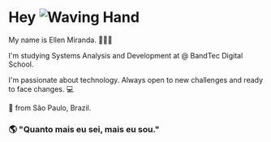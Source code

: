 # Hey ![Waving Hand](https://emojipedia-us.s3.dualstack.us-west-1.amazonaws.com/thumbs/72/apple/271/waving-hand_1f44b.png)

My name is Ellen Miranda. 👱🏽‍♀️

 I'm studying Systems Analysis and Development at @ BandTec Digital School. 

I'm passionate about technology. Always open to new challenges and ready to face changes. 💻

📍 from São Paulo, Brazil. 

### 🌎 "Quanto mais eu sei, mais eu sou."

